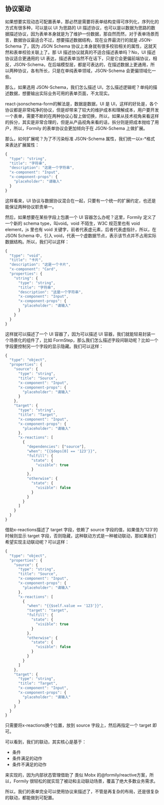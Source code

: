 

## 协议驱动

如果想要实现动态可配置表单，那必然是需要将表单结构变得可序列化，序列化的方式有很多种，可以是以 UI 为思路的 UI 描述协议，也可以是以数据为思路的数据描述协议，因为表单本身就是为了维护一份数据，那自然而然，对于表单场景而言，数据协议最适合不过，想要描述数据结构，现在业界最流行的就是 JSON-Schema 了，因为 JSON Schema 协议上本身就有很多校验相关的属性，这就天然和表单校验关联上了。那 UI 描述协议就真的不适合描述表单吗？No，UI 描述协议适合更通用的 UI 表达，描述表单当然不在话下，只是它会更偏前端协议，相反，JSON-Schema，在后端模型层，都是可表达的，在描述数据上更通用，所以两种协议，各有所长，只是在单纯表单领域，JSON-Schema 会更偏领域化一些。

那么，如果选用 JSON-Schema，我们怎么描述 UI，怎么描述逻辑呢？单纯的描述数据，想要输出实际业务可用的表单页面，不太现实。

react-jsonschema-form的解法是，数据是数据，UI 是 UI，这样的好处是，各个协议都是非常纯净的协议，但是却带来了较大的维护成本和理解成本，用户要开发一个表单，需要不断的在两种协议心智上做切换，所以，如果从技术视角来看这样的拆分，其实是非常合理的，但是从产品视角来看的话，拆分则是把成本抛给了用户，所以，Formily 的表单协议会更加倾向于在 JSON-Schema 上做扩展。

那么，如何扩展呢？为了不污染标准 JSON-Schema 属性，我们统一以x-*格式来表达扩展属性：

```js
{
  "type": "string",
  "title": "字符串",
  "description": "这是一个字符串",
  "x-component": "Input",
  "x-component-props": {
    "placeholder": "请输入"
  }
}
```

这样看来，UI 协议与数据协议混合在一起，只要有一个统一的扩展约定，也还是能保证两种协议职责单一。

然后，如果想要在某些字段上包裹一个 UI 容器怎么办呢？这里，Formily 定义了一个新的 schema type，叫void。void 不陌生，W3C 规范里也有 void element，js 里也有 void 关键字，前者代表虚元素，后者代表虚指针，所以，在 JSON Schema 中，引入 void，代表一个虚数据节点，表示该节点并不占用实际数据结构。所以，我们可以这样：

```js
{
  "type": "void",
  "title": "卡片",
  "description": "这是一个卡片",
  "x-component": "Card",
  "properties": {
    "string": {
      "type": "string",
      "title": "字符串",
      "description": "这是一个字符串",
      "x-component": "Input",
      "x-component-props": {
        "placeholder": "请输入"
      }
    }
  }
}
```

这样就可以描述了一个 UI 容器了，因为可以描述 UI 容器，我们就能轻易封装一个场景化的组件了，比如 FormStep，那么我们怎么描述字段间联动呢？比如一个字段要控制另一个字段的显示隐藏。我们可以这样：

```js
{
  "type": "object",
  "properties": {
    "source": {
      "type": "string",
      "title": "Source",
      "x-component": "Input",
      "x-component-props": {
        "placeholder": "请输入"
      }
    },
    "target": {
      "type": "string",
      "title": "Target",
      "x-component": "Input",
      "x-component-props": {
        "placeholder": "请输入"
      },
      "x-reactions": [
        {
          "dependencies": ["source"],
          "when": "{{$deps[0] == '123'}}",
          "fulfill": {
            "state": {
              "visible": true
            }
          },
          "otherwise": {
            "state": {
              "visible": false
            }
          }
        }
      ]
    }
  }
}
```

借助x-reactions描述了 target 字段，依赖了 source 字段的值，如果值为'123'的时候则显示 target 字段，否则隐藏，这种联动方式是一种被动联动，那如果我们希望实现主动联动呢？可以这样：

```js
{
  "type": "object",
  "properties": {
    "source": {
      "type": "string",
      "title": "Source",
      "x-component": "Input",
      "x-component-props": {
        "placeholder": "请输入"
      },
      "x-reactions": [
        {
          "when": "{{$self.value == '123'}}",
          "target": "target",
          "fulfill": {
            "state": {
              "visible": true
            }
          },
          "otherwise": {
            "state": {
              "visible": false
            }
          }
        }
      ]
    },
    "target": {
      "type": "string",
      "title": "Target",
      "x-component": "Input",
      "x-component-props": {
        "placeholder": "请输入"
      }
    }
  }
}
```

只需要将x-reactions换个位置，放到 source 字段上，然后再指定一个 target 即可。

可以看到，我们的联动，其实核心是基于：

- 条件
- 条件满足的动作
- 条件不满足的动作

来实现的，因为内部状态管理借助了 类似 Mobx 的@formily/reactive方案，所以，Formily 很轻松的就实现了被动和主动联动场景，覆盖了绝大多数业务需求。

所以，我们的表单完全可以使用协议来描述了，不管是再复杂的布局，还是很复杂的联动，都能做到可配置。




